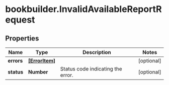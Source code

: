 # bookbuilder.InvalidAvailableReportRequest

## Properties

Name | Type | Description | Notes
------------ | ------------- | ------------- | -------------
**errors** | [**[ErrorItem]**](ErrorItem.md) |  | [optional] 
**status** | **Number** | Status code indicating the error. | [optional] 



